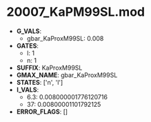 # 20007_KaPM99SL.mod

- **G_VALS**:
  - gbar_KaProxM99SL: 0.008
- **GATES**:
  - l: 1
  - n: 1
- **SUFFIX**: KaProxM99SL
- **GMAX_NAME**: gbar_KaProxM99SL
- **STATES**: ['n', 'l']
- **I_VALS**:
  - 6.3: 0.008000001776120716
  - 37: 0.00800001101792125
- **ERROR_FLAGS**: []

